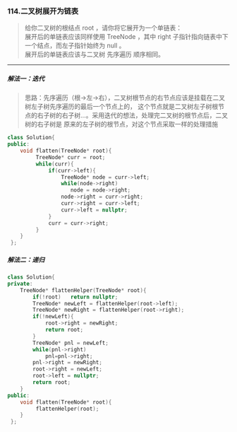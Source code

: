 ### 114.二叉树展开为链表  

> 给你二叉树的根结点 root ，请你将它展开为一个单链表：  
> 展开后的单链表应该同样使用 TreeNode ，其中 right 子指针指向链表中下一个结点，而左子指针始终为 null 。  
> 展开后的单链表应该与二叉树 先序遍历 顺序相同。  
***
##### 解法一：迭代
> 思路：先序遍历（根->左->右），二叉树根节点的右节点应该是挂载在二叉树左子树先序遍历的最后一个节点上的，
> 这个节点就是二叉树左子树根节点的右子树的右子树...。采用迭代的想法，处理完二叉树的根节点后，二叉树的右子树是
> 原来的左子树的根节点，对这个节点采取一样的处理措施  
```c++
class Solution{
public:
    void flatten(TreeNode* root){
         TreeNode* curr = root;
         while(curr){
             if(curr->left){
                 TreeNode* node = curr->left;
                 while(node->right)
                    node = node->right;
                 node->right = curr->right;
                 curr->right = curr->left;
                 curr->left = nullptr;
             }
             curr = curr->right;
         }
    }
 };
```
##### 解法二：递归
```c++
class Solution{
private:
    TreeNode* flattenHelper(TreeNode* root){
        if(!root)   return nullptr;
        TreeNode* newLeft = flattenHelper(root->left);
        TreeNode* newRight = flattenHelper(root->right);
        if(!newLeft){ 
            root->right = newRight;
            return root;
        }
        TreeNode* pnl = newLeft;
        while(pnl->right)
            pnl=pnl->right;
        pnl->right = newRight;
        root->right = newLeft;
        root->left = nullptr;
        return root;
    }
public:
    void flatten(TreeNode* root){
         flattenHelper(root);
    }
 };
```
